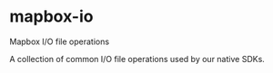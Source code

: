 # mapbox-io
Mapbox I/O file operations

A collection of common I/O file operations used by our native SDKs.
